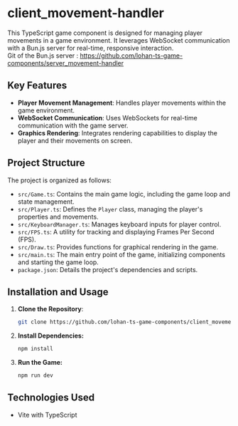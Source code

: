 # client_movement-handler

This TypeScript game component is designed for managing player movements in a game environment. It leverages WebSocket communication with a Bun.js server for real-time, responsive interaction.
<br>
Git of the Bun.js server : https://github.com/lohan-ts-game-components/server_movement-handler

## Key Features

- **Player Movement Management**: Handles player movements within the game environment.
- **WebSocket Communication**: Uses WebSockets for real-time communication with the game server.
- **Graphics Rendering**: Integrates rendering capabilities to display the player and their movements on screen.

## Project Structure

The project is organized as follows:

- `src/Game.ts`: Contains the main game logic, including the game loop and state management.
- `src/Player.ts`: Defines the `Player` class, managing the player's properties and movements.
- `src/KeyboardManager.ts`: Manages keyboard inputs for player control.
- `src/FPS.ts`: A utility for tracking and displaying Frames Per Second (FPS).
- `src/Draw.ts`: Provides functions for graphical rendering in the game.
- `src/main.ts`: The main entry point of the game, initializing components and starting the game loop.
- `package.json`: Details the project's dependencies and scripts.

## Installation and Usage

1. **Clone the Repository**:
   ```bash
   git clone https://github.com/lohan-ts-game-components/client_movement-handler.git
   ```
2. **Install Dependencies:**
   ```bash
   npm install
   ```
3. **Run the Game:**
   ```bash
   npm run dev
   ```
## Technologies Used

- Vite with TypeScript
